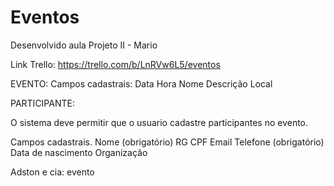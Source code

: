 # Eventos
Desenvolvido aula Projeto II - Mario

Link Trello: https://trello.com/b/LnRVw6L5/eventos

EVENTO:
Campos cadastrais:
Data 
Hora 
Nome 
Descrição
Local 

PARTICIPANTE:

O sistema deve permitir que o usuario cadastre participantes no evento.

Campos cadastrais.
Nome (obrigatório)
RG 
CPF
Email
Telefone (obrigatório)
Data de nascimento
Organização

Adston e cia: evento
